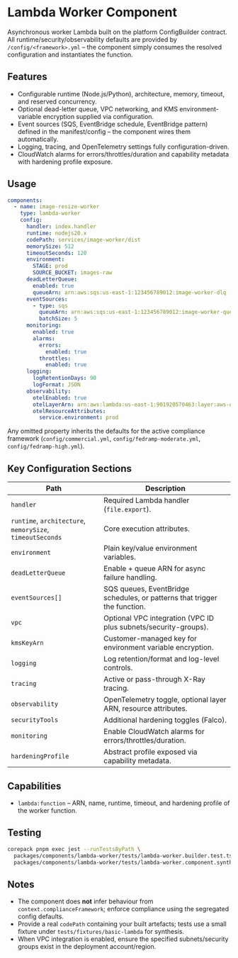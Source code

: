# Lambda Worker Component

Asynchronous worker Lambda built on the platform ConfigBuilder contract. All
runtime/security/observability defaults are provided by `/config/<framework>.yml`
– the component simply consumes the resolved configuration and instantiates the
function.

## Features

- Configurable runtime (Node.js/Python), architecture, memory, timeout, and
  reserved concurrency.
- Optional dead-letter queue, VPC networking, and KMS environment-variable
  encryption supplied via configuration.
- Event sources (SQS, EventBridge schedule, EventBridge pattern) defined in the
  manifest/config – the component wires them automatically.
- Logging, tracing, and OpenTelemetry settings fully configuration-driven.
- CloudWatch alarms for errors/throttles/duration and capability metadata with
  hardening profile exposure.

## Usage

```yaml
components:
  - name: image-resize-worker
    type: lambda-worker
    config:
      handler: index.handler
      runtime: nodejs20.x
      codePath: services/image-worker/dist
      memorySize: 512
      timeoutSeconds: 120
      environment:
        STAGE: prod
        SOURCE_BUCKET: images-raw
      deadLetterQueue:
        enabled: true
        queueArn: arn:aws:sqs:us-east-1:123456789012:image-worker-dlq
      eventSources:
        - type: sqs
          queueArn: arn:aws:sqs:us-east-1:123456789012:image-worker-queue
          batchSize: 5
      monitoring:
        enabled: true
        alarms:
          errors:
            enabled: true
          throttles:
            enabled: true
      logging:
        logRetentionDays: 90
        logFormat: JSON
      observability:
        otelEnabled: true
        otelLayerArn: arn:aws:lambda:us-east-1:901920570463:layer:aws-otel-nodejs-amd64-ver-1-18-1:4
        otelResourceAttributes:
          service.environment: prod
```

Any omitted property inherits the defaults for the active compliance framework
(`config/commercial.yml`, `config/fedramp-moderate.yml`, `config/fedramp-high.yml`).

## Key Configuration Sections

| Path | Description |
|------|-------------|
| `handler` | Required Lambda handler (`file.export`). |
| `runtime`, `architecture`, `memorySize`, `timeoutSeconds` | Core execution attributes. |
| `environment` | Plain key/value environment variables. |
| `deadLetterQueue` | Enable + queue ARN for async failure handling. |
| `eventSources[]` | SQS queues, EventBridge schedules, or patterns that trigger the function. |
| `vpc` | Optional VPC integration (VPC ID plus subnets/security-groups). |
| `kmsKeyArn` | Customer-managed key for environment variable encryption. |
| `logging` | Log retention/format and log-level controls. |
| `tracing` | Active or pass-through X-Ray tracing. |
| `observability` | OpenTelemetry toggle, optional layer ARN, resource attributes. |
| `securityTools` | Additional hardening toggles (Falco). |
| `monitoring` | Enable CloudWatch alarms for errors/throttles/duration. |
| `hardeningProfile` | Abstract profile exposed via capability metadata. |

## Capabilities

- `lambda:function` – ARN, name, runtime, timeout, and hardening profile of the
  worker function.

## Testing

```bash
corepack pnpm exec jest --runTestsByPath \
  packages/components/lambda-worker/tests/lambda-worker.builder.test.ts \
  packages/components/lambda-worker/tests/lambda-worker.component.synthesis.test.ts
```

## Notes

- The component does **not** infer behaviour from `context.complianceFramework`;
  enforce compliance using the segregated config defaults.
- Provide a real `codePath` containing your built artefacts; tests use a small
  fixture under `tests/fixtures/basic-lambda` for synthesis.
- When VPC integration is enabled, ensure the specified subnets/security groups
  exist in the deployment account/region.
